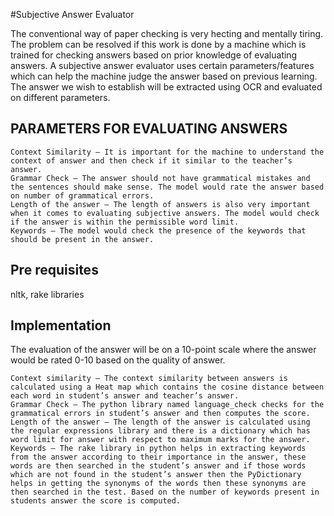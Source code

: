 #Subjective Answer Evaluator

The conventional way of paper checking is very hecting and mentally tiring. The problem can be resolved if this work is done by a machine which is trained for checking answers based on prior knowledge of evaluating answers. A subjective answer evaluator uses certain parameters/features which can help the machine judge the answer based on previous learning. The answer we wish to establish will be extracted using OCR and evaluated on different parameters.

PARAMETERS FOR EVALUATING ANSWERS
---------------------------------

    Context Similarity – It is important for the machine to understand the context of answer and then check if it similar to the teacher’s answer.
    Grammar Check – The answer should not have grammatical mistakes and the sentences should make sense. The model would rate the answer based on number of grammatical errors.
    Length of the answer – The length of answers is also very important when it comes to evaluating subjective answers. The model would check if the answer is within the permissible word limit.
    Keywords – The model would check the presence of the keywords that should be present in the answer.

Pre requisites
--------------

nltk, rake libraries

Implementation
--------------

The evaluation of the answer will be on a 10-point scale where the answer would be rated 0-10 based on the quality of answer.

    Context similarity – The context similarity between answers is calculated using a Heat map which contains the cosine distance between each word in student’s answer and teacher’s answer.
    Grammar Check – The python library named language_check checks for the grammatical errors in student’s answer and then computes the score.
    Length of the answer – The length of the answer is calculated using the regular expressions library and there is a dictionary which has word limit for answer with respect to maximum marks for the answer.
    Keywords – The rake library in python helps in extracting keywords from the answer according to their importance in the answer, these words are then searched in the student’s answer and if those words which are not found in the student’s answer then the PyDictionary helps in getting the synonyms of the words then these synonyms are then searched in the test. Based on the number of keywords present in students answer the score is computed.
